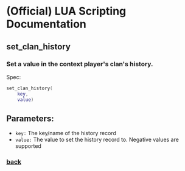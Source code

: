 
# (Official) LUA Scripting Documentation

## set_clan_history

### Set a value in the context player's clan's history.

Spec:
```lua
set_clan_history(
	key,
	value)
```
## Parameters:
- `key:` The key/name of the history record
- `value:` The value to set the history record to. Negative values are supported
### [back](../history)
